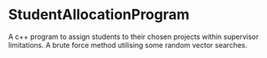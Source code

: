 # StudentAllocationProgram
A c++ program to assign students to their chosen projects within supervisor limitations. A brute force method utilising some random vector searches.
